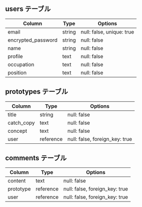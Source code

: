 ## users テーブル
| Column             | Type   | Options     |
| ------------------ | ------ | ----------- |
| email              | string | null: false, unique: true |
| encrypted_password | string | null: false |
| name               | string | null: false |
| profile            | text   | null: false |
| occupation         | text   | null: false |
| position           | text   | null: false |

## prototypes テーブル
| Column     | Type      | Options     |
| ---------- | --------- | ----------- |
| title      | string    | null: false |
| catch_copy | text      | null: false |
| concept    | text      | null: false |
| user       | reference | null: false, foreign_key: true |

## comments テーブル
| Column    | Type      | Options     |
| --------- | --------- | ----------- |
| content   | text      | null: false |
| prototype | reference | null: false, foreign_key: true |
| user      | reference | null: false, foreign_key: true |　

